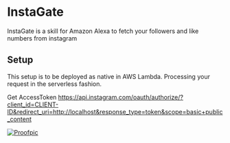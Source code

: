# InstaGate

InstaGate is a skill for Amazon Alexa to fetch your followers and like numbers from instagram

## Setup

This setup is to be deployed as native in AWS Lambda. Processing your request in the serverless fashion.

Get AccessToken
https://api.instagram.com/oauth/authorize/?client_id=CLIENT-ID&redirect_uri=http://localhost&response_type=token&scope=basic+public_content


[![Proofpic](https://img.youtube.com/vi/ZDQgtcmIqx4/hqdefault.jpg)](https://www.youtube.com/watch?v=ZDQgtcmIqx4 "Custom Amazon Alexa skill for instagram")